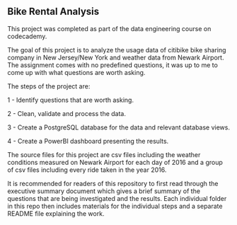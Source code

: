 ## Bike Rental Analysis

This project was completed as part of the data engineering course on codecademy. 

The goal of this project is to analyze the usage data of citibike bike sharing company in New Jersey/New York and weather data from Newark Airport. The assignment comes with no predefined questions, it was up to me to come up with what questions are worth asking.

The steps of the project are: 

1 - Identify questions that are worth asking.  

2 - Clean, validate and process the data. 

3 - Create a PostgreSQL database for the data and relevant database views.

4 - Create a PowerBI dashboard presenting the results. 

The source files for this project are csv files including the weather conditions measured on Newark Airport for each day of 2016 and a group of csv files including every ride taken in the year 2016. 

It is recommended for readers of this repository to first read through the executive summary document which gives a brief summary of the questions that are being investigated and the results. Each individual folder in this repo then includes materials for the individual steps and a separate README file explaining the work. 
